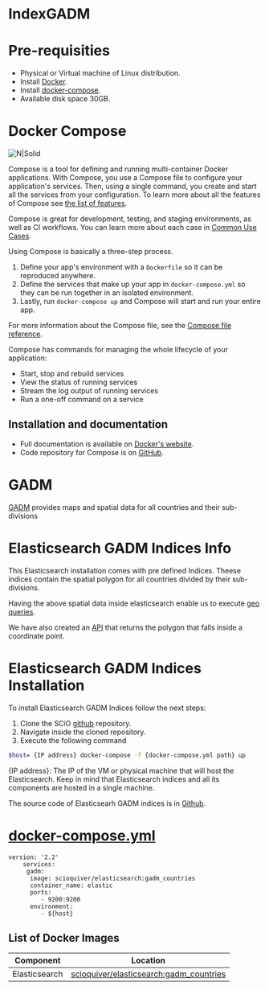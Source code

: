# IndexGADM

# Pre-requisities
- Physical or Virtual machine of Linux distribution.
- Install [Docker](https://github.com/docker).
- Install [docker-compose](https://docs.docker.com/get-started/).
- Available disk space 30GB.



# Docker Compose

![N|Solid](https://github.com/docker/compose/raw/master/logo.png?raw=true)

Compose is a tool for defining and running multi-container Docker applications.
With Compose, you use a Compose file to configure your application's services.
Then, using a single command, you create and start all the services
from your configuration. To learn more about all the features of Compose
see [the list of features](https://github.com/docker/docker.github.io/blob/master/compose/overview.md#features).

Compose is great for development, testing, and staging environments, as well as
CI workflows. You can learn more about each case in
[Common Use Cases](https://github.com/docker/docker.github.io/blob/master/compose/overview.md#common-use-cases).

Using Compose is basically a three-step process.

1. Define your app's environment with a `Dockerfile` so it can be
reproduced anywhere.
2. Define the services that make up your app in `docker-compose.yml` so
they can be run together in an isolated environment.
3. Lastly, run `docker-compose up` and Compose will start and run your entire app.

For more information about the Compose file, see the
[Compose file reference](https://github.com/docker/docker.github.io/blob/master/compose/compose-file/compose-versioning.md).

Compose has commands for managing the whole lifecycle of your application:

 * Start, stop and rebuild services
 * View the status of running services
 * Stream the log output of running services
 * Run a one-off command on a service

Installation and documentation
------------------------------

- Full documentation is available on [Docker's website](https://docs.docker.com/compose/).
- Code repository for Compose is on [GitHub](https://github.com/docker/compose).

# GADM
 [GADM](https://gadm.org/index.html) provides maps and spatial data for all countries and their sub-divisions

# Elasticsearch GADM Indices Info

This Elasticsearch installation comes with pre defined Indices. Theese indices contain the spatial polygon for all countries divided by their sub-divisions.

Having the above spatial data inside elasticsearch enable us to execute [geo queries](https://www.elastic.co/guide/en/elasticsearch/reference/current/geo-queries.html).

We have also created an [API](https://gardian.bigdata.cgiar.org/api/#/Geospatial_query/Geospatial) that returns the polygon that falls inside a coordinate point.

# Elasticsearch GADM Indices Installation

To install Elasticsearch GADM Indices follow the next steps:
1. Clone the SCiO [github](https://github.com/SCiO-systems/IndexGADM) repository.
2. Navigate inside the cloned repository.
3. Execute the following command

```sh
$host= {IP address} docker-compose -f {docker-compose.yml path} up
```
 {IP address}: The IP of the VM or physical machine that will host the Elasticsearch. Keep in mind that Elasticsearch indices and all its components are hosted in a single machine.

The source code of Elasticsearh GADM indices is in [Github](https://github.com/SCiO-systems/IndexGADM).

# [docker-compose.yml](https://github.com/SCiO-systems/IndexGADM/blob/master/docker-compose.yml)

    version: '2.2'
        services:
         gadm:
          image: scioquiver/elasticsearch:gadm_countries
          container_name: elastic
          ports:
             - 9200:9200
          environment:
             - ${host}
    



List of Docker Images
------------------------------
| Component | Location |
| ------ | ------ |
| Elasticsearch | [scioquiver/elasticsearch:gadm_countries](https://hub.docker.com/r/scioquiver/elasticsearch) |


